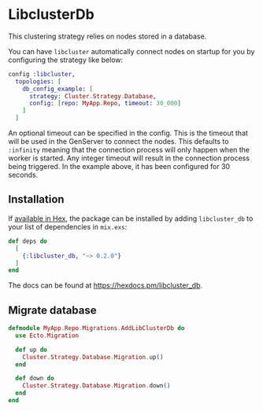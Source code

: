 # LibclusterDb

This clustering strategy relies on nodes stored in a database.

You can have `libcluster` automatically connect nodes on startup for you by configuring
the strategy like below:

```elixir
config :libcluster,
  topologies: [
    db_config_example: [
      strategy: Cluster.Strategy.Database,
      config: [repo: MyApp.Repo, timeout: 30_000]
    ]
  ]
```

An optional timeout can be specified in the config. This is the timeout that
will be used in the GenServer to connect the nodes. This defaults to
`:infinity` meaning that the connection process will only happen when the
worker is started. Any integer timeout will result in the connection process
being triggered. In the example above, it has been configured for 30 seconds.

## Installation

If [available in Hex](https://hex.pm/docs/publish), the package can be installed
by adding `libcluster_db` to your list of dependencies in `mix.exs`:

```elixir
def deps do
  [
    {:libcluster_db, "~> 0.2.0"}
  ]
end
```

The docs can be found at <https://hexdocs.pm/libcluster_db>.

## Migrate database

```elixir
defmodule MyApp.Repo.Migrations.AddLibClusterDb do
  use Ecto.Migration

  def up do
    Cluster.Strategy.Database.Migration.up()
  end

  def down do
    Cluster.Strategy.Database.Migration.down()
  end
end
```
